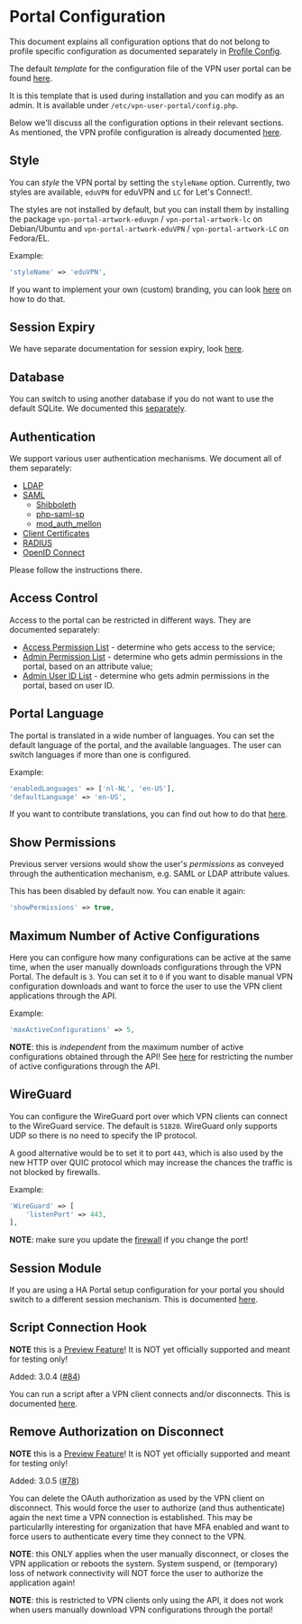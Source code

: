 # Portal Configuration

This document explains all configuration options that do not belong to profile
specific configuration as documented separately in 
[Profile Config](PROFILE_CONFIG.md).

The default _template_ for the configuration file of the VPN user portal can
be found 
[here](https://git.sr.ht/~fkooman/vpn-user-portal/tree/v3/item/config/config.php.example).

It is this template that is used during installation and you can modify as an
admin. It is available under `/etc/vpn-user-portal/config.php`.

Below we'll discuss all the configuration options in their relevant sections. 
As mentioned, the VPN profile configuration is already documented 
[here](PROFILE_CONFIG.md).

## Style

You can _style_ the VPN portal by setting the `styleName` option. Currently, 
two styles are available, `eduVPN` for eduVPN and `LC` for Let's Connect!. 

The styles are not installed by default, but you can install them by 
installing the package `vpn-portal-artwork-eduvpn` / `vpn-portal-artwork-lc` 
on Debian/Ubuntu and `vpn-portal-artwork-eduVPN` / `vpn-portal-artwork-LC` on 
Fedora/EL.

Example:

```php
'styleName' => 'eduVPN',
```

If you want to implement your own (custom) branding, you can look 
[here](CUSTOM_BRANDING.md) on how to do that.

## Session Expiry

We have separate documentation for session expiry, look 
[here](SESSION_EXPIRY.md).

## Database

You can switch to using another database if you do not want to use the default 
SQLite. We documented this [separately](DATABASE.md).

## Authentication

We support various user authentication mechanisms. We document all of them 
separately:

* [LDAP](LDAP.md)
* [SAML](SAML.md)
  * [Shibboleth](SHIBBOLETH_SP.md)
  * [php-saml-sp](PHP_SAML_SP.md)
  * [mod_auth_mellon](MOD_AUTH_MELLON.md)
* [Client Certificates](CLIENT_CERT_AUTH.md)
* [RADIUS](RADIUS.md)
* [OpenID Connect](MOD_AUTH_OPENIDC.md)

Please follow the instructions there.

## Access Control

Access to the portal can be restricted in different ways. They are documented
separately:

* [Access Permission List](ACL.md#access-to-the-service) - determine who gets
  access to the service;
* [Admin Permission List](PORTAL_ADMIN.md#permission) - determine who gets 
  admin permissions in the portal, based on an attribute value;
* [Admin User ID List](PORTAL_ADMIN.md#user-id) - determine who gets admin 
  permissions in the portal, based on user ID.

## Portal Language

The portal is translated in a wide number of languages. You can set the 
default language of the portal, and the available languages. The user can 
switch languages if more than one is configured.

Example:

```php
'enabledLanguages' => ['nl-NL', 'en-US'],
'defaultLanguage' => 'en-US',
```

If you want to contribute translations, you can find out how to do that 
[here](CONTRIBUTE_TRANSLATIONS.md).

## Show Permissions

Previous server versions would show the user's _permissions_ as conveyed 
through the authentication mechanism, e.g. SAML or LDAP attribute values.

This has been disabled by default now. You can enable it again:

```php
'showPermissions' => true,
```

## Maximum Number of Active Configurations

Here you can configure how many configurations can be active at the same time,
when the user manually downloads configurations through the VPN Portal. The
default is `3`. You can set it to `0` if you want to disable manual VPN 
configuration downloads and want to force the user to use the VPN client 
applications through the API.

Example:

```php
'maxActiveConfigurations' => 5,
```

**NOTE**: this is _independent_ from the maximum number of active 
configurations obtained through the API! See 
[here](#maximum-number-of-active-api-configurations) for restricting the number 
of active configurations through the API.

## WireGuard

You can configure the WireGuard port over which VPN clients can connect to the
WireGuard service. The default is `51820`. WireGuard only supports UDP so there
is no need to specify the IP protocol.

A good alternative would be to set it to port `443`, which is also used by the
new HTTP over QUIC protocol which may increase the chances the traffic is not
blocked by firewalls.

Example:

```php
'WireGuard' => [
    'listenPort' => 443,
],
```

**NOTE**: make sure you update the [firewall](FIREWALL.md) if you change the 
port!

## Session Module

If you are using a HA Portal setup configuration for your portal you should
switch to a different session mechanism. This is documented 
[here](HA_PORTAL.md).

## Script Connection Hook

**NOTE** this is a [Preview Feature](PREVIEW_FEATURES.md)! It is NOT yet 
officially supported and meant for testing only!

 Added: 3.0.4 ([#84](https://todo.sr.ht/~eduvpn/server/84))

You can run a script after a VPN client connects and/or disconnects. This is
documented [here](SCRIPT_CONNECTION_HOOK.md).

## Remove Authorization on Disconnect

**NOTE** this is a [Preview Feature](PREVIEW_FEATURES.md)! It is NOT yet 
officially supported and meant for testing only!

Added: 3.0.5 ([#78](https://todo.sr.ht/~eduvpn/server/78))

You can delete the OAuth authorization as used by the VPN client on disconnect.
This would force the user to authorize (and thus authenticate) again the next
time a VPN connection is established. This may be particularlly interesting for
organization that have MFA enabled and want to force users to authenticate 
every time they connect to the VPN.

**NOTE**: this ONLY applies when the user manually disconnect, or closes the 
VPN application or reboots the system. System suspend, or (temporary) loss of
network connectivity will NOT force the user to authorize the application 
again!

**NOTE**: this is restricted to VPN clients only using the API, it does not 
work when users manually download VPN configurations through the portal!